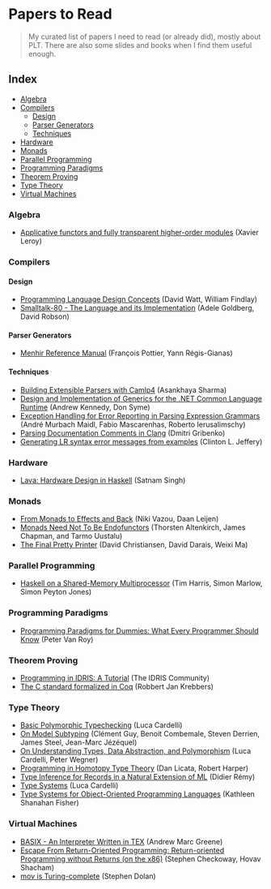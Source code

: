 # Papers to Read

> My curated list of papers I need to read (or already did), mostly about PLT. There are also some slides and books when I find them useful enough.

## Index

- [Algebra](#algebra)
- [Compilers](#compilers)
  - [Design](#design)
  - [Parser Generators](#parser-generators)
  - [Techniques](#techniques)
- [Hardware](#hardware)
- [Monads](#monads)
- [Parallel Programming](#parallel-programming)
- [Programming Paradigms](#programming-paradigms)
- [Theorem Proving](#theorem-proving)
- [Type Theory](#type-theory)
- [Virtual Machines](#virtual-machines)

### Algebra

- [Applicative functors and fully transparent higher-order modules] (Xavier Leroy)

### Compilers

#### Design

- [Programming Language Design Concepts] (David Watt, William Findlay)
- [Smalltalk-80 - The Language and its Implementation] (Adele Goldberg, David Robson)

#### Parser Generators

- [Menhir Reference Manual] (François Pottier, Yann Régis-Gianas)

#### Techniques

- [Building Extensible Parsers with Camlp4] (Asankhaya Sharma)
- [Design and Implementation of Generics for the .NET Common Language Runtime] (Andrew Kennedy, Don Syme)
- [Exception Handling for Error Reporting in Parsing Expression Grammars] (André Murbach Maidl, Fabio Mascarenhas, Roberto Ierusalimschy)
- [Parsing Documentation Comments in Clang] (Dmitri Gribenko)
- [Generating LR syntax error messages from examples] (Clinton L. Jeffery)

### Hardware

- [Lava: Hardware Design in Haskell] (Satnam Singh)

### Monads

- [From Monads to Effects and Back] (Niki Vazou, Daan Leijen)
- [Monads Need Not To Be Endofunctors] (Thorsten Altenkirch, James Chapman, and Tarmo Uustalu)
- [The Final Pretty Printer] (David Christiansen, David Darais, Weixi Ma)

### Parallel Programming

- [Haskell on a Shared-Memory Multiprocessor] (Tim Harris, Simon Marlow, Simon Peyton Jones)

### Programming Paradigms

- [Programming Paradigms for Dummies: What Every Programmer Should Know] (Peter Van Roy)

### Theorem Proving

- [Programming in IDRIS: A Tutorial] (The IDRIS Community)
- [The C standard formalized in Coq] (Robbert Jan Krebbers)

### Type Theory

- [Basic Polymorphic Typechecking] (Luca Cardelli)
- [On Model Subtyping] (Clément Guy, Benoit Combemale, Steven Derrien, James Steel, Jean-Marc Jézéquel)
- [On Understanding Types, Data Abstraction, and Polymorphism] (Luca Cardelli, Peter Wegner)
- [Programming in Homotopy Type Theory] (Dan Licata, Robert Harper)
- [Type Inference for Records in a Natural Extension of ML] (Didier Rémy)
- [Type Systems] (Luca Cardelli)
- [Type Systems for Object-Oriented Programming Languages] (Kathleen Shanahan Fisher)

### Virtual Machines

- [BASIX - An Interpreter Written in TEX] (Andrew Marc Greene)
- [Escape From Return-Oriented Programming: Return-oriented Programming without Returns (on the x86)] (Stephen Checkoway, Hovav Shacham)
- [mov is Turing-complete] (Stephen Dolan)

[Applicative functors and fully transparent higher-order modules]: http://caml.inria.fr/pub/papers/xleroy-applicative_functors-popl95.pdf
[Programming Language Design Concepts]: http://alvand.basu.ac.ir/~dezfoulian/files/PL/John%20Wiley%20&%20Sons%20-%20Programming%20Language%20Design%20Concepts-%20David%20A.%20Watt,%20William%20Findlay,%20473s,%20I.pdf
[Smalltalk-80 - The Language and its Implementation]: http://stephane.ducasse.free.fr/FreeBooks/BlueBook/Bluebook.pdf
[Menhir Reference Manual]: http://gallium.inria.fr/~fpottier/menhir/manual.pdf
[Building Extensible Parsers with Camlp4]: https://asankhaya.github.io/pdf/BuildingExtensibleParserswithCamlp4.pdf
[Design and Implementation of Generics for the .NET Common Language Runtime]: https://www.microsoft.com/en-us/research/wp-content/uploads/2001/01/designandimplementationofgenerics.pdf
[Exception Handling for Error Reporting in Parsing Expression Grammars]: http://www.inf.puc-rio.br/~roberto/docs/sblp2013-1.pdf
[Parsing Documentation Comments in Clang]: https://llvm.org/devmtg/2012-11/Gribenko_CommentParsing.pdf
[Generating LR syntax error messages from examples]: https://dl.acm.org/citation.cfm?id=937563.937566
[Lava: Hardware Design in Haskell]: http://www.cse.chalmers.se/edu/year/2012/course/TDA956/Papers/Lava98.pdf
[From Monads to Effects and Back]: http://goto.ucsd.edu/~nvazou/koka/padl16.pdf
[Monads Need Not To Be Endofunctors]: http://www.cs.nott.ac.uk/~psztxa/publ/Relative_Monads.pdf
[The Final Pretty Printer]: http://davidchristiansen.dk/drafts/final-pretty-printer-draft.pdf
[Haskell on a Shared-Memory Multiprocessor]: https://www.microsoft.com/en-us/research/wp-content/uploads/2005/09/2005-haskell.pdf
[Programming Paradigms for Dummies: What Every Programmer Should Know]: https://www.info.ucl.ac.be/~pvr/VanRoyChapter.pdf
[Programming in IDRIS: A Tutorial]: https://eb.host.cs.st-andrews.ac.uk/writings/idris-tutorial.pdf
[The C standard formalized in Coq]: https://robbertkrebbers.nl/research/thesis.pdf
[Basic Polymorphic Typechecking]: http://lucacardelli.name/Papers/BasicTypechecking.pdf
[On Model Subtyping]: https://hal.inria.fr/hal-00695034/document
[On Understanding Types, Data Abstraction, and Polymorphism]: http://lucacardelli.name/Papers/OnUnderstanding.A4.pdf
[Programming in Homotopy Type Theory]: http://dlicata.web.wesleyan.edu/pubs/lh122tttalks/lh12wg2.8.pdf
[Type Inference for Records in a Natural Extension of ML]: https://www.cs.cmu.edu/~aldrich/courses/819/row.pdf
[Type Systems]: http://lucacardelli.name/papers/typesystems.pdf
[Type Systems for Object-Oriented Programming Languages]: http://i.stanford.edu/pub/cstr/reports/cs/tr/98/1602/CS-TR-98-1602.pdf
[BASIX - An Interpreter Written in TEX]: https://www.tug.org/TUGboat/tb11-3/tb29greene.pdf
[Escape From Return-Oriented Programming: Return-oriented Programming without Returns (on the x86)]: http://cseweb.ucsd.edu/~hovav/dist/noret.pdf
[mov is Turing-complete]: https://www.cl.cam.ac.uk/~sd601/papers/mov.pdf
